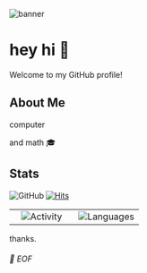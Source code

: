 ![banner](https://user-images.githubusercontent.com/57018940/236117502-efe47b78-2157-4dea-84c0-f71f02c211ea.png)


# hey hi 👋 

Welcome to my GitHub profile!

## About Me

computer

and math 🎓

## Stats
<a href="https://github.com/0dm"><img align="left" alt="GitHub" src="https://img.shields.io/badge/dynamic/json?url=https%3A%2F%2Fapi.swo.moe%2Fstats%2Fgithub%2F0dm&query=count&color=181717&label=GitHub&labelColor=282c34&logo=github&suffix=+followers&cacheSeconds=3600"/></a>

[![Hits](https://hits.seeyoufarm.com/api/count/incr/badge.svg?url=https%3A%2F%2Fgithub.com%2F0dm&count_bg=%2350A411&title_bg=%23000000&icon=github.svg&icon_color=%23FFFFFF&title=hits&edge_flat=false)](https://github.com/0dm)

<table>
  <tr> 
    <td valign="bottom" width="50%">
      <div align="center">
        <img src="https://github-readme-stats-0dm.vercel.app/api/top-langs/?username=0dm&layout=compact&theme=darcula&title_color=ffffff&text_color=c9cacc&icon_color=2bbc8a&bg_color=1d1f21" alt="Activity" />
      </div>
    </td>
    <td valign="bottom" width="50%">
      <div align="center">
        <!-- <img src="https://spotify-github-profile.vercel.app/api/view?uid=12157581118&cover_image=true&theme=default" alt="Spotify" /> -->
        <img src="https://github-readme-stats-0dm.vercel.app/api?username=0dm&hide=contribs&theme=darcula&show_icons=true&title_color=ffffff&text_color=c9cacc&icon_color=2bbc8a&bg_color=1d1f21" alt="Languages"/>
      </div>
    </td>
  </tr>
</table>

thanks.
###### 💾 EOF
